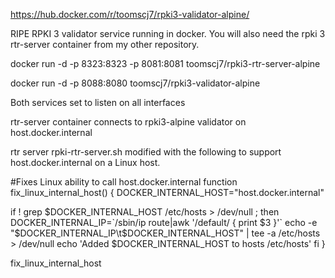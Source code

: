 
https://hub.docker.com/r/toomscj7/rpki3-validator-alpine/

RIPE RPKI 3 validator service running in docker.  You will also need the rpki 3 rtr-server container from my other repository.

docker run -d -p 8323:8323 -p 8081:8081 toomscj7/rpki3-rtr-server-alpine

docker run -d -p 8088:8080 toomscj7/rpki3-validator-alpine

Both services set to listen on all interfaces

rtr-server container connects to rpki3-alpine validator on host.docker.internal

rtr server rpki-rtr-server.sh modified with the following to support host.docker.internal on a Linux host.

#Fixes Linux ability to call host.docker.internal
function fix_linux_internal_host() {
  DOCKER_INTERNAL_HOST="host.docker.internal"

  if ! grep $DOCKER_INTERNAL_HOST /etc/hosts > /dev/null ; then
    DOCKER_INTERNAL_IP=`/sbin/ip route|awk '/default/ { print $3 }'`
    echo -e "$DOCKER_INTERNAL_IP\t$DOCKER_INTERNAL_HOST" | tee -a /etc/hosts > /dev/null
    echo 'Added $DOCKER_INTERNAL_HOST to hosts /etc/hosts'
  fi
}

fix_linux_internal_host
